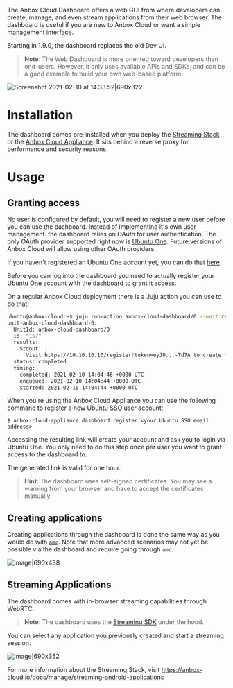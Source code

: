 The Anbox Cloud Dashboard offers a web GUI from where developers can create, manage, and even stream applications from their web browser.
The dashboard is useful if you are new to Anbox Cloud or want a simple management interface.

Starting in 1.9.0, the dashboard replaces the old Dev UI.

> **Note**: The Web Dashboard is more oriented toward developers than end-users. However, it only uses available APIs and SDKs, and can be a good example to build your own web-based platform.

![Screenshot 2021-02-10 at 14.33.52|690x322](upload://azCr6HYSx9mJZ82K2CPdTb3IS34.png) 

# Installation

The dashboard comes pre-installed when you deploy the [Streaming Stack](https://discourse.ubuntu.com/t/install-anbox-cloud/17744) or the [Anbox Cloud Appliance](https://discourse.ubuntu.com/t/install-appliance/22681). It sits behind a reverse proxy for performance and security reasons.

# Usage

## Granting access

No user is configured by default, you will need to register a new user before you can use the dashboard. Instead of implementing it's own user management. the dashboard relies on OAuth for user authentication. The only OAuth provider supported right now is [Ubuntu One](https://login.ubuntu.com/).  Future versions of Anbox Cloud will allow using other OAuth providers.

If you haven't registered an Ubuntu One account yet, you can do that [here](https://login.ubuntu.com/).

Before you can log into the dashboard you need to actually register your [Ubuntu One](https://login.ubuntu.com/) account with the dashboard to grant it access. 

On a regular Anbox Cloud deployment there is a Juju action you can use to do that:

```sh
ubuntu@anbox-cloud:~$ juju run-action anbox-cloud-dashboard/0 --wait register-account email=<your ubuntu one email>
unit-anbox-cloud-dashboard-0:
  UnitId: anbox-cloud-dashboard/0
  id: "157"
  results:
    Stdout: |
      Visit https://10.10.10.10/register?token=eyJ0...-Td7A to create the new user
  status: completed
  timing:
    completed: 2021-02-10 14:04:46 +0000 UTC
    enqueued: 2021-02-10 14:04:44 +0000 UTC
    started: 2021-02-10 14:04:44 +0000 UTC
```

When you're using the Anbox Cloud Appliance you can use the following command to register a new Ubuntu SSO user account:

    $ anbox-cloud-appliance dashboard register <your Ubuntu SSO email address>

Accessing the resulting link will create your account and ask you to login via Ubuntu One. You only need to do this step once per user you want to grant access to the dashboard to.

The generated link is valid for one hour.

> **Hint**: The dashboard uses self-signed certificates. You may see a warning from your browser and have to accept the certificates manually.

## Creating applications

Creating applications through the dashboard is done the same way as you would do with [`amc`](https://anbox-cloud.io/docs/manage/managing-applications).
Note that more advanced scenarios may not yet be possible via the dashboard and require going through `amc`.

![image|690x438](upload://9fPqr5DXciTsKy8bw90FzBxguZH.png)

## Streaming Applications

The dashboard comes with in-browser streaming capabilities through WebRTC.

> **Note**: The dashboard uses the [Streaming SDK](https://anbox-cloud.io/docs/usage/usecase-streaming-sdk) under the hood.

You can select any application you previously created and start a streaming session.

![image|690x352](upload://l2azfsITC0bCjN9D0Xe2IRIEQOI.png) 

For more information about the Streaming Stack, visit https://anbox-cloud.io/docs/manage/streaming-android-applications
